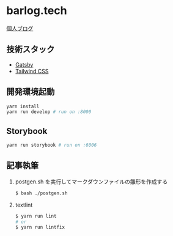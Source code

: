 # barlog.tech

[個人ブログ](https://barlog.tech)

## 技術スタック

* [Gatsby](https://www.gatsbyjs.com/)
* [Tailwind CSS](https://tailwindcss.com/)

## 開発環境起動

```sh
yarn install
yarn run develop # run on :8000
```

## Storybook

```sh
yarn run storybook # run on :6006
```


## 記事執筆

1. postgen.sh を実行してマークダウンファイルの雛形を作成する

    ```sh
    $ bash ./postgen.sh
    ```
2. textlint

    ```sh
    $ yarn run lint
    # or
    $ yarn run lintfix
    ```
